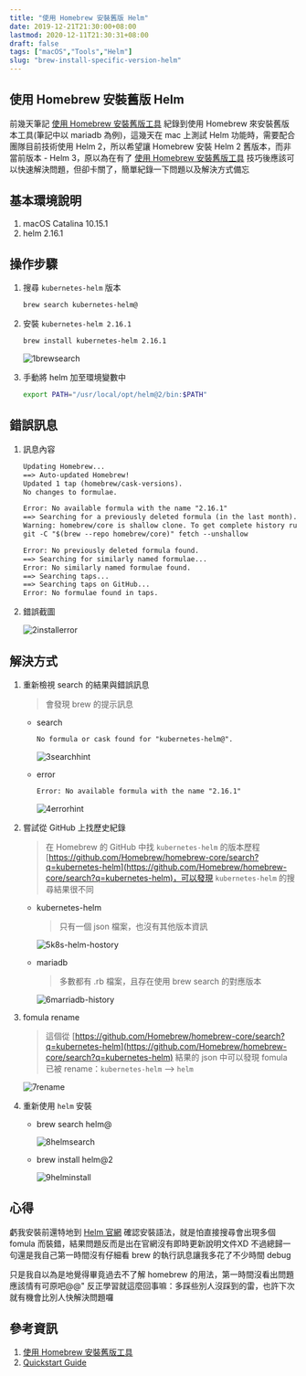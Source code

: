 ```yaml
---
title: "使用 Homebrew 安裝舊版 Helm"
date: 2019-12-21T21:30:00+08:00
lastmod: 2020-12-11T21:30:31+08:00
draft: false
tags: ["macOS","Tools","Helm"]
slug: "brew-install-specific-version-helm"
---
```


## 使用 Homebrew 安裝舊版 Helm

前幾天筆記 [使用 Homebrew 安裝舊版工具](/brew-install-old-version/) 紀錄到使用 Homebrew 來安裝舊版本工具(筆記中以 mariadb 為例)，這幾天在 mac 上測試 Helm 功能時，需要配合團隊目前技術使用 Helm 2，所以希望讓 Homebrew 安裝 Helm 2 舊版本，而非當前版本 - Helm 3，原以為在有了 [使用 Homebrew 安裝舊版工具](/brew-install-old-version/) 技巧後應該可以快速解決問題，但卻卡關了，簡單紀錄一下問題以及解決方式備忘

## 基本環境說明

1. macOS Catalina 10.15.1
2. helm 2.16.1

## 操作步驟

1. 搜尋 `kubernetes-helm` 版本

    ```bash
    brew search kubernetes-helm@
    ```

2. 安裝 `kubernetes-helm 2.16.1`

    ```bash
    brew install kubernetes-helm 2.16.1
    ```

    ![1brewsearch](https://user-images.githubusercontent.com/3851540/71310201-5a573300-244c-11ea-8eb6-974f7c654dfd.png)

3. 手動將 helm 加至環境變數中

    ```bash
    export PATH="/usr/local/opt/helm@2/bin:$PATH"
    ```

## 錯誤訊息

1. 訊息內容

    ```txt
    Updating Homebrew...
    ==> Auto-updated Homebrew!
    Updated 1 tap (homebrew/cask-versions).
    No changes to formulae.

    Error: No available formula with the name "2.16.1"
    ==> Searching for a previously deleted formula (in the last month)...
    Warning: homebrew/core is shallow clone. To get complete history run:
    git -C "$(brew --repo homebrew/core)" fetch --unshallow

    Error: No previously deleted formula found.
    ==> Searching for similarly named formulae...
    Error: No similarly named formulae found.
    ==> Searching taps...
    ==> Searching taps on GitHub...
    Error: No formulae found in taps.
    ```

2. 錯誤截圖

    ![2installerror](https://user-images.githubusercontent.com/3851540/71310203-5a573300-244c-11ea-820b-436afc4f041e.png)

## 解決方式

1. 重新檢視 search 的結果與錯誤訊息

    > 會發現 brew 的提示訊息

    - search

        ```txt
        No formula or cask found for "kubernetes-helm@".
        ```

        ![3searchhint](https://user-images.githubusercontent.com/3851540/71310204-5aefc980-244c-11ea-9564-1cb721d61d37.png)

    - error

        ```txt
        Error: No available formula with the name "2.16.1"
        ```

        ![4errorhint](https://user-images.githubusercontent.com/3851540/71310205-5aefc980-244c-11ea-81c2-a30ee650af2c.png)

2. 嘗試從 GitHub 上找歷史紀錄

    >在 Homebrew 的 GitHub 中找 `kubernetes-helm` 的版本歷程 [https://github.com/Homebrew/homebrew-core/search?q=kubernetes-helm](https://github.com/Homebrew/homebrew-core/search?q=kubernetes-helm)，可以發現 `kubernetes-helm` 的搜尋結果很不同

    - kubernetes-helm

        > 只有一個 json 檔案，也沒有其他版本資訊

        ![5k8s-helm-hostory](https://user-images.githubusercontent.com/3851540/71310206-5aefc980-244c-11ea-8c1c-6e706e63a69d.png)

    - mariadb

        > 多數都有 .rb 檔案，且存在使用 brew search 的對應版本

        ![6marriadb-history](https://user-images.githubusercontent.com/3851540/71310207-5b886000-244c-11ea-83fe-02bb519d16c7.png)

3. fomula rename

    > 這個從 [https://github.com/Homebrew/homebrew-core/search?q=kubernetes-helm](https://github.com/Homebrew/homebrew-core/search?q=kubernetes-helm) 結果的 json 中可以發現 fomula 已被 rename：`kubernetes-helm` --> `helm`

    ![7rename](https://user-images.githubusercontent.com/3851540/71310208-5b886000-244c-11ea-8a79-36c0b2a858a7.png)

4. 重新使用 `helm` 安裝

    - brew search helm@

        ![8helmsearch](https://user-images.githubusercontent.com/3851540/71310209-5b886000-244c-11ea-93fd-f901f04745eb.png)

    - brew install helm@2

        ![9helminstall](https://user-images.githubusercontent.com/3851540/71310210-5b886000-244c-11ea-8036-e714f772030c.png)

## 心得

虧我安裝前還特地到 [Helm 官網](https://v2.helm.sh/docs/using_helm/#installing-helm) 確認安裝語法，就是怕直接搜尋會出現多個 fomula 而裝錯，結果問題反而是出在官網沒有即時更新說明文件XD  不過總歸一句還是我自己第一時間沒有仔細看 brew 的執行訊息讓我多花了不少時間 debug 

只是我自以為是地覺得畢竟過去不了解 homebrew 的用法，第一時間沒看出問題應該情有可原吧@@" 反正學習就這麼回事嘛：多踩些別人沒踩到的雷，也許下次就有機會比別人快解決問題囉

## 參考資訊

1. [使用 Homebrew 安裝舊版工具](/brew-install-old-version/)
2. [Quickstart Guide](https://v2.helm.sh/docs/using_helm/#installing-helm)
